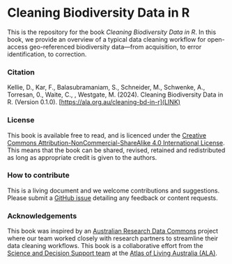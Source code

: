 # Cleaning Biodiversity Data in R

This is the repository for the book *Cleaning Biodiversity Data in R*. 
In this book, we provide an overview of a typical data cleaning workflow
for open-access geo-referenced biodiversity data—from
acquisition, to error identification, to correction.

### Citation

Kellie, D., Kar, F., Balasubramaniam, S., Schneider, M., Schwenke, A., Torresan, 0., Waite, C., <!--Fenker, J.-->, Westgate, M. (2024). Cleaning Biodiversity Data in R. (Version 0.1.0). [https://ala.org.au/cleaning-bd-in-r](LINK)

### License

This book is available free to read, and is licenced under the [Creative Commons Attribution-NonCommercial-ShareAlike 4.0 International License](https://creativecommons.org/licenses/by-nc-sa/4.0/). This means that the book can be shared, revised, retained and redistributed as long as appropriate credit is given to the authors.

### How to contribute

This is a living document and we welcome contributions and suggestions. Please submit a [GitHub issue](https://github.com/AtlasOfLivingAustralia/cleaning_data/issues) detailing any feedback or content requests.

### Acknowledgements

This book was inspired by an [Australian Research Data Commons](https://ardc.edu.au/) project where our team worked closely with research partners to streamline their data cleaning workflows. This book is a collaborative effort from the [Science and Decision Support team](https://labs.ala.org.au/about/) at the [Atlas of Living Australia (ALA)](https://www.ala.org.au/).
